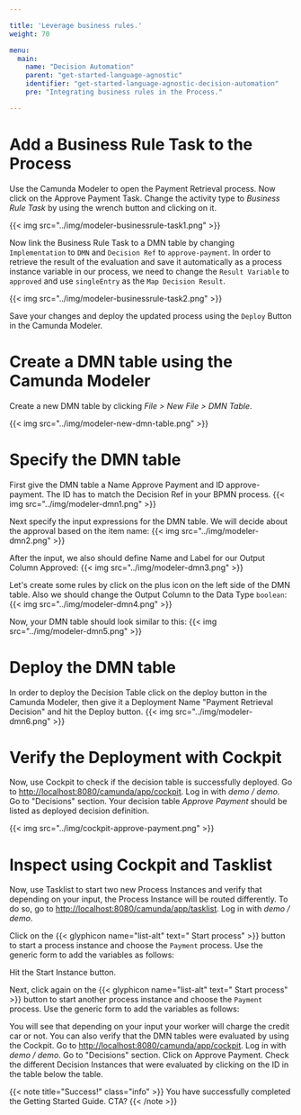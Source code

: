 ```yaml
---

title: 'Leverage business rules.'
weight: 70

menu:
  main:
    name: "Decision Automation"
    parent: "get-started-language-agnostic"
    identifier: "get-started-language-agnostic-decision-automation"
    pre: "Integrating business rules in the Process."

---
```


# Add a Business Rule Task to the Process
Use the Camunda Modeler to open the Payment Retrieval process. Now click on the Approve Payment Task. Change the activity type to *Business Rule Task* by using the wrench button and clicking on it.

{{< img src="../img/modeler-businessrule-task1.png" >}}

Now link the Business Rule Task to a DMN table by changing `Implementation` to `DMN` and `Decision Ref` to `approve-payment`. In order to retrieve the result of the evaluation and save it automatically as a process instance variable in our process, we need to change the `Result Variable` to `approved` and use `singleEntry` as the `Map Decision Result`.

{{< img src="../img/modeler-businessrule-task2.png" >}}

Save your changes and deploy the updated process using the `Deploy` Button in the Camunda Modeler.

# Create a DMN table using the Camunda Modeler
Create a new DMN table by clicking *File > New File > DMN Table*.

{{< img src="../img/modeler-new-dmn-table.png" >}}

# Specify the DMN table
First give the DMN table a Name Approve Payment and ID approve-payment. The ID has to match the Decision Ref in your BPMN process.
{{< img src="../img/modeler-dmn1.png" >}}

Next specify the input expressions for the DMN table. We will decide about the approval based on the item name:
{{< img src="../img/modeler-dmn2.png" >}}

After the input, we also should define Name and Label for our Output Column Approved:
{{< img src="../img/modeler-dmn3.png" >}}

Let's create some rules by click on the plus icon on the left side of the DMN table. Also we should change the Output Column to the Data Type `boolean`:
{{< img src="../img/modeler-dmn4.png" >}}

Now, your DMN table should look similar to this:
{{< img src="../img/modeler-dmn5.png" >}}

# Deploy the DMN table
In order to deploy the Decision Table click on the deploy button in the Camunda Modeler, then give it a Deployment Name "Payment Retrieval Decision" and hit the Deploy button.
{{< img src="../img/modeler-dmn6.png" >}}

# Verify the Deployment with Cockpit
Now, use Cockpit to check if the decision table is successfully deployed. Go to [http://localhost:8080/camunda/app/cockpit](http://localhost:8080/camunda/app/cockpit). Log in with *demo / demo*. Go to "Decisions" section. Your decision table *Approve Payment* should be listed as deployed decision definition.

{{< img src="../img/cockpit-approve-payment.png" >}}

# Inspect using Cockpit and Tasklist

Now, use Tasklist to start two new Process Instances and verify that depending on your input, the Process Instance will be routed differently.
To do so, go to [http://localhost:8080/camunda/app/tasklist](http://localhost:8080/camunda/app/tasklist). Log in with *demo / demo*.

Click on the {{< glyphicon name="list-alt" text=" Start process" >}} button to start a process instance and choose the `Payment` process.
Use the generic form to add the variables as follows:


Hit the Start Instance button.

Next, click again on the {{< glyphicon name="list-alt" text=" Start process" >}} button to start another process instance and choose the `Payment` process.
Use the generic form to add the variables as follows:


You will see that depending on your input your worker will charge the credit car or not.
You can also verify that the DMN tables were evaluated by using the Cockpit. Go to [http://localhost:8080/camunda/app/cockpit](http://localhost:8080/camunda/app/cockpit). Log in with *demo / demo*. Go to "Decisions" section. Click on Approve Payment. Check the different Decision Instances that were evaluated by clicking on the ID in the table below the table.

{{< note title="Success!" class="info" >}}
You have successfully completed the Getting Started Guide. CTA?
{{< /note >}}
